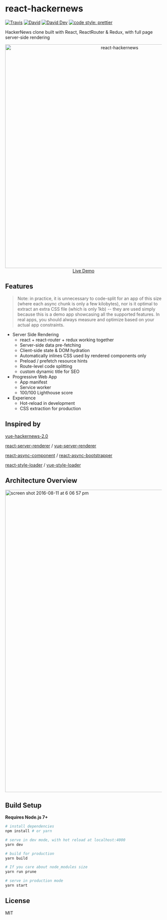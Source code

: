 # react-hackernews

[![Travis](https://img.shields.io/travis/JounQin/react-hackernews.svg)](https://travis-ci.org/JounQin/react-hackernews)
[![David](https://img.shields.io/david/JounQin/react-hackernews.svg)](https://david-dm.org/JounQin/react-hackernews)
[![David Dev](https://img.shields.io/david/dev/JounQin/react-hackernews.svg)](https://david-dm.org/JounQin/react-hackernews?type=dev)
[![code style: prettier](https://img.shields.io/badge/code_style-prettier-ff69b4.svg)](https://github.com/prettier/prettier)

HackerNews clone built with React, ReactRouter &amp; Redux, with full page server-side rendering

<p align="center">
  <a href="https://react-hn.now.sh" target="_blank" rel="noopener noreferrer">
    <img width="720" alt="react-hackernews" src="https://user-images.githubusercontent.com/8336744/45299799-387bba80-b53f-11e8-8ba1-d2a5b1d9f201.png">
    <br>
    Live Demo
  </a>
</p>

## Features

> Note: in practice, it is unnecessary to code-split for an app of this size (where each async chunk is only a few kilobytes), nor is it optimal to extract an extra CSS file (which is only 1kb) -- they are used simply because this is a demo app showcasing all the supported features. In real apps, you should always measure and optimize based on your actual app constraints.

- Server Side Rendering
  - react + react-router + redux working together
  - Server-side data pre-fetching
  - Client-side state & DOM hydration
  - Automatically inlines CSS used by rendered components only
  - Preload / prefetch resource hints
  - Route-level code splitting
  - custom dynamic title for SEO
- Progressive Web App
  - App manifest
  - Service worker
  - 100/100 Lighthouse score
- Experience
  - Hot-reload in development
  - CSS extraction for production

## Inspired by

[vue-hackernews-2.0](https://github.com/vuejs/vue-hackernews-2.0)

[react-server-renderer](https://github.com/JounQin/react-server-renderer) / [vue-server-renderer](https://ssr.vuejs.org)

[react-async-component](https://github.com/ctrlplusb/react-async-component) / [react-async-bootstrapper](https://github.com/ctrlplusb/react-async-bootstrapper)

[react-style-loader](https://github.com/JounQin/react-style-loader) / [vue-style-loader](https://github.com/vuejs/vue-style-loader)

## Architecture Overview

<img width="973" alt="screen shot 2016-08-11 at 6 06 57 pm" src="https://cloud.githubusercontent.com/assets/499550/17607895/786a415a-5fee-11e6-9c11-45a2cfdf085c.png">

## Build Setup

**Requires Node.js 7+**

```bash
# install dependencies
npm install # or yarn

# serve in dev mode, with hot reload at localhost:4000
yarn dev

# build for production
yarn build

# If you care about node_modules size
yarn run prune

# serve in production mode
yarn start
```

## License

MIT
